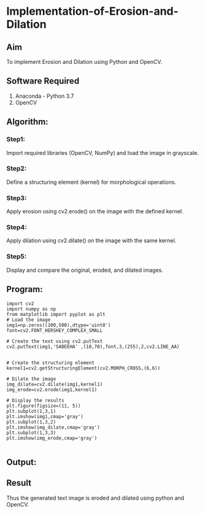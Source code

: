 # Implementation-of-Erosion-and-Dilation
## Aim
To implement Erosion and Dilation using Python and OpenCV.
## Software Required
1. Anaconda - Python 3.7
2. OpenCV
## Algorithm:
### Step1:

Import required libraries (OpenCV, NumPy) and load the image in grayscale.

### Step2:

Define a structuring element (kernel) for morphological operations.

### Step3:

Apply erosion using cv2.erode() on the image with the defined kernel.

### Step4:

Apply dilation using cv2.dilate() on the image with the same kernel.

### Step5:

Display and compare the original, eroded, and dilated images.
 
## Program:

``` 
import cv2
import numpy as np
from matplotlib import pyplot as plt
# Load the image
img1=np.zeros((100,500),dtype='uint8')
font=cv2.FONT_HERSHEY_COMPLEX_SMALL

# Create the text using cv2.putText
cv2.putText(img1,'SABEEHA' ,(10,70),font,3,(255),2,cv2.LINE_AA)


# Create the structuring element
kernel1=cv2.getStructuringElement(cv2.MORPH_CROSS,(6,6))

# Dilate the image
img_dilate=cv2.dilate(img1,kernel1)
img_erode=cv2.erode(img1,kernel1)

# Display the results
plt.figure(figsize=(11, 5))
plt.subplot(1,3,1)
plt.imshow(img1,cmap='gray')
plt.subplot(1,3,2)
plt.imshow(img_dilate,cmap='gray')
plt.subplot(1,3,3)
plt.imshow(img_erode,cmap='gray')


```
## Output:


## Result
Thus the generated text image is eroded and dilated using python and OpenCV.
